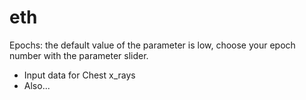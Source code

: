 # eth

Epochs: the default value of the parameter is low, choose your epoch number with the parameter slider.


*  Input data for Chest x_rays
*  Also...
